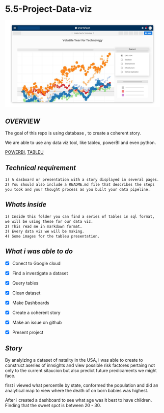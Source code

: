 # 5.5-Project-Data-viz

![Tableu](5d1c21db29a6ab1e90f52073.jpg)
## *OVERVIEW*

The goal of this repo is using database , to create a coherent story. 

We are able to use any data viz tool, like tableu, powerBI and even python.


[POWERBI](https://powerbi.microsoft.com/en-au/),
[TABLEU](https://www.tableau.com/)



## *Technical requirement*

    1) A dasboard or presentation with a story displayed in several pages.
    2) You should also include a README.md file that describes the steps you took and your thought process as you built your data pipeline.


## *Whats inside*
    1) Inside this folder you can find a series of tables in sql format, we will be using these for our data viz.
    2) This read me in markdown format.
    3) Every data viz we will be making.
    4) Some images for the tableu presentation.

## *What i was able to do*

- [x] Conect to Google cloud
- [x] Find a investigate a dataset 
- [x] Query tables 
- [x] Clean dataset
- [x] Make Dashboards
- [x] Create a coherent story
- [x] Make an issue on github
- [x] Present project


## *Story*

By analyizing a dataset of natality in the USA, i was able to create to construct aseries of innsights and view possible risk factores pertaing not only to the current sitaucion but also predict future predicaments we might face.

first i viewed what percentile by state, conformed the population and did an analytical map to view where the death of on born babies was highest.

After i created a dashboard to see what age was it best to have children. Finding that the sweet spot is between 20 - 30.


